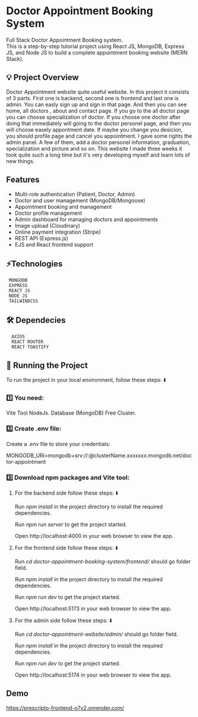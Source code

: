 ﻿# Doctor Appointment Booking System

Full Stack Doctor Appointment Booking system.  
This is a step-by-step tutorial project using React JS, MongoDB, Express JS, and Node JS to build a complete appointment booking website (MERN Stack).  


## 💡 Project Overview

Doctor Appointment website quite useful website. In this project it consists of 3 parts. First one is backend, second one is frontend and last one is admin. You can easly sign up and sign in that page. And then you can see home, all doctors , about and contact page. If you go to the all doctor page you can choose specialization of doctor. If you choose one doctor after doing that immediately will going to the doctor personel page, and then you will choose easely appontment date. If maybe you change you desicion, you should profile page and cancel you appointment. I gave some rights the admin panel. A few of them, add a doctor personel information, graduation, specialization and picture and so on. This website I made three weeks it took quite such a long time but it's very developing myself and learn lots of new things.

## Features

- Multi-role authentication (Patient, Doctor, Admin)
- Doctor and user management (MongoDB/Mongoose)
- Appointment booking and management
- Doctor profile management
- Admin dashboard for managing doctors and appointments
- Image upload (Cloudinary)
- Online payment integration (Stripe)
- REST API (Express.js)
- EJS and React frontend support

## ⚡Technologies
     MONGODB
     EXPRESS
     REACT JS
     NODE JS
     TAILWINDCSS

## 🛠 Dependecies
      AXIOS
      REACT ROUTER
      REACT TOASTIFY
## 🚦 Running the Project
   To run the project in your local environment, follow these steps: ⬇️
  ### 1️⃣ You need:
   Vite Tool
   NodeJs.
   Database (MongoDB) Free Cluster.
   ### 2️⃣ Create .env file:
   Create a .env file to store your credentials:
   
   MONGODB_URI=mongodb+srv://<username>:<password>@clusterName.xxxxxxx.mongodb.net/doctor-appointment
  ### 3️⃣ Download npm packages and Vite tool:
   1. For the backend side follow these steps: ⬇️
      
      Run *npm install* in the project directory to install the required dependencies.
      
      Run *npm run server* to get the project started.
      
      Open http://localhost:4000 in your web browser to view the app.
   2. For the frontend side follow these steps: ⬇️
      
      Run *cd doctor-appointment-booking-system/frontend/* should go folder field.
      
      Run *npm install* in the project directory to install the required dependencies.
      
      Run *npm run dev* to get the project started.
      
      Open http://localhost:5173 in your web browser to view the app.
   3. For the admin side follow these steps: ⬇️
      
      Run *cd doctor-appointment-website/admin/* should go folder field.
      
      Run *npm install* in the project directory to install the required dependencies.
      
      Run *npm run dev* to get the project started.
      
      Open http://localhost:5174 in your web browser to view the app.


## Demo
https://prescripto-frontend-o7v2.onrender.com/


